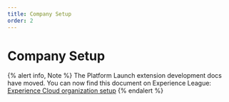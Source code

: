 ```yaml
---
title: Company Setup
order: 2
---
```


# Company Setup

{% alert info, Note %}
The Platform Launch extension development docs have moved. You can now find this document on Experience League: [Experience Cloud organization setup](https://experienceleague.adobe.com/docs/launch/using/extension-dev/submit/setup.html)
{% endalert %}